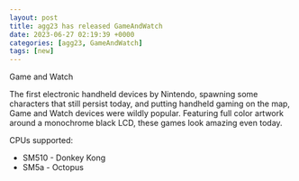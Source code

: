 ```yaml
---
layout: post
title: agg23 has released GameAndWatch
date: 2023-06-27 02:19:39 +0000
categories: [agg23, GameAndWatch]
tags: [new]
---
```

Game and Watch

The first electronic handheld devices by Nintendo, spawning some characters that still persist today, and putting handheld gaming on the map, Game and Watch devices were wildly popular. Featuring full color artwork around a monochrome black LCD, these games look amazing even today.

CPUs supported:

* SM510 - Donkey Kong
* SM5a - Octopus
